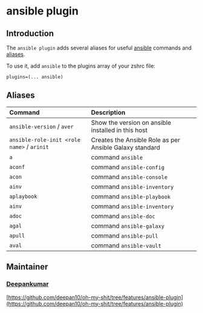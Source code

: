 # ansible plugin

## Introduction

The `ansible plugin` adds several aliases for useful [ansible](https://docs.ansible.com/ansible/latest/index.html) commands and [aliases](#aliases).

To use it, add `ansible` to the plugins array of your zshrc file:

```
plugins=(... ansible)
```

## Aliases

| Command                                    | Description                                                         |
|:-------------------------------------------|:--------------------------------------------------------------------|
| `ansible-version` / `aver`                 | Show the version on ansible installed in this host                  |
| `ansible-role-init <role name>` / `arinit` | Creates the Ansible Role as per Ansible Galaxy standard             |
| `a`                                        | command `ansible`                                                   |
| `aconf`                                    | command `ansible-config`                                            |
| `acon`                                     | command `ansible-console`                                           |
| `ainv`                                     | command `ansible-inventory`                                         |
| `aplaybook`                                | command `ansible-playbook`                                          |
| `ainv`                                     | command `ansible-inventory`                                         |
| `adoc`                                     | command `ansible-doc`                                               |
| `agal`                                     | command `ansible-galaxy`                                            |
| `apull`                                    | command `ansible-pull`                                              |
| `aval`                                     | command `ansible-vault`                                             |

## Maintainer

### [Deepankumar](https://github.com/deepan10) 

[https://github.com/deepan10/oh-my-shit/tree/features/ansible-plugin](https://github.com/deepan10/oh-my-shit/tree/features/ansible-plugin)
